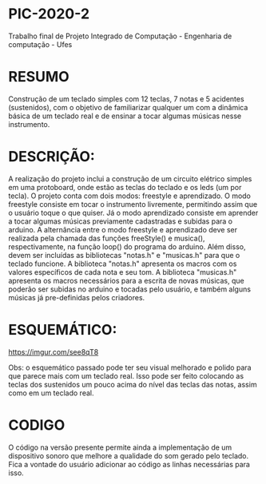# PIC-2020-2
Trabalho final de Projeto Integrado de Computação - Engenharia de computação - Ufes

# RESUMO
Construção de um teclado simples com 12 teclas, 7 notas e 5 acidentes (sustenidos), com o objetivo de familiarizar qualquer um com a dinâmica básica de um teclado real e de ensinar a tocar algumas músicas nesse instrumento.

# DESCRIÇÃO:
A realização do projeto inclui a construção de um circuito elétrico simples em uma protoboard, onde estão as teclas do teclado e os leds (um por tecla).
O projeto conta com dois modos: freestyle e aprendizado. O modo freestyle consiste em tocar o instrumento livremente, permitindo assim que o usuário toque o que quiser. Já o modo aprendizado consiste em aprender a tocar algumas músicas previamente cadastradas e subidas para o arduino. A alternância entre o modo freestyle e aprendizado deve ser realizada pela chamada das funções freeStyle() e musica(), respectivamente, na função loop() do programa do arduino. Além disso, devem ser incluídas as bibliotecas "notas.h" e "musicas.h" para que o teclado funcione. A biblioteca "notas.h" apresenta os macros com os valores específicos de cada nota e seu tom. A biblioteca "musicas.h" apresenta os macros necessários para a escrita de novas músicas, que poderão ser subidas no arduino e tocadas pelo usuário, e também alguns músicas já pre-definidas pelos criadores.

# ESQUEMÁTICO:
https://imgur.com/see8qT8

Obs: o esquemático passado pode ter seu visual melhorado e polido para que parece mais com um teclado real. Isso pode ser feito colocando as teclas dos sustenidos um pouco acima do nível das teclas das notas, assim como em um teclado real.

# CODIGO
O código na versão presente permite ainda a implementação de um dispositivo sonoro que melhore a qualidade do som gerado pelo teclado. Fica a vontade do usuário adicionar ao código as linhas necessárias para isso.
